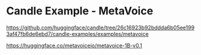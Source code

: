 # Candle Example - MetaVoice

<https://github.com/huggingface/candle/tree/26c16923b92bddda6b05ee1993af47fb6de6ebd7/candle-examples/examples/metavoice>

<https://huggingface.co/metavoiceio/metavoice-1B-v0.1>
